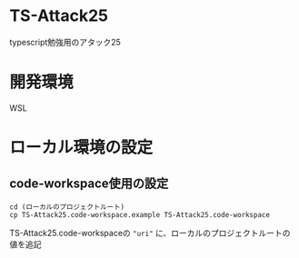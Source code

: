# TS-Attack25
typescript勉強用のアタック25

# 開発環境
WSL

# ローカル環境の設定
## code-workspace使用の設定

```
cd (ローカルのプロジェクトルート)
cp TS-Attack25.code-workspace.example TS-Attack25.code-workspace
```

TS-Attack25.code-workspaceの `"uri"` に、ローカルのプロジェクトルートの値を追記
